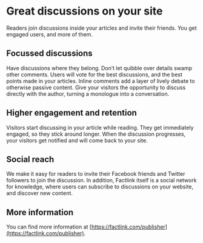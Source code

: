 Great discussions on your site
=================

Readers join discussions inside your articles and invite their friends. You get engaged users, and more of them.

Focussed discussions
-----------------

Have discussions where they belong. Don’t let quibble over details swamp other comments. Users will vote for the best discussions, and the best points made in your articles. Inline comments add a layer of lively debate to otherwise passive content. Give your visitors the opportunity to discuss directly with the author, turning a monologue into a conversation.

Higher engagement and retention
-----------------

Visitors start discussing in your article while reading. They get immediately engaged, so they stick around longer. When the discussion progresses, your visitors get notified and will come back to your site.

Social reach
-----------------

We make it easy for readers to invite their Facebook friends and Twitter followers to join the discussion. In addition, Factlink itself is a social network for knowledge, where users can subscribe to discussions on your website, and discover new content.

More information
-----------------

You can find more information at [https://factlink.com/publisher](https://factlink.com/publisher).
